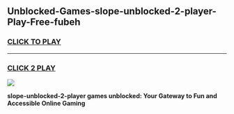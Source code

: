 
## Unblocked-Games-slope-unblocked-2-player-Play-Free-fubeh
<h3>
<a href="https://premium76.site?title=slope-unblocked-2-player&ref=21A">CLICK TO PLAY</a></h3>
<hr>

<h3>
<a href="https://premium76.site?title=slope-unblocked-2-player&ref=21A">CLICK 2 PLAY</a>
  
</h3>

<a href="https://premium76.site?title=slope-unblocked-2-player&ref=21A"><img src="https://clearcache.store/games.png"></a>


**slope-unblocked-2-player games unblocked: Your Gateway to Fun and Accessible Online Gaming**
